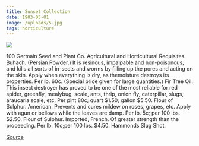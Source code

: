 ```yaml
---
title: Sunset Collection
date: 1903-05-01
image: /uploads/5.jpg
tags: horticulture
---
```


![](/uploads/5.jpg)

100 Germain Seed and Plant Co. Agricultural and Horticultural Requisites. Buhach. (Persian Powder.) It is resinous, impalpable and non-poisonous, and kills all sorts of in-sects and worms by filling up the pores and acting on the skin. Apply when everything is dry, as themoisture destroys its properties. Per lb. 60c. (Special price given for large quantities.) Fir Tree Oil. This insect destroyer has proved to be one of the most reliable for red spider, greenfly, mealybug, scale, ants, thrip, onion fly, caterpillar, slugs, araucaria scale, etc. Per pint 80c; quart $1.50; gallon $5.50. Flour of Sulphur. American. Prevents and cures mildew on roses, grapes, etc. Apply with agun or bellows while the leaves are damp. Per lb. 5c; per 100 lbs. $2.50. Flour of Sulphur. Imported, French. Of greater strength than the proceeding. Per lb. 10c;per 100 lbs. $4.50. Hammonds Slug Shot.

[Source](https://flic.kr/p/ouMZYd)